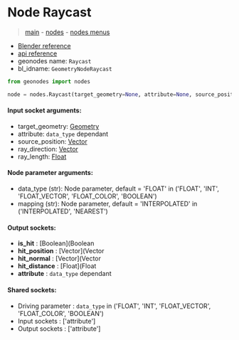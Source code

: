 # Node Raycast

> [main](../structure.md) - [nodes](nodes.md) - [nodes menus](nodes_menus.md)

- [Blender reference](https://docs.blender.org/manual/en/latest/modeling/geometry_nodes/geometry/raycast.html)
- [api reference](https://docs.blender.org/api/current/bpy.types.GeometryNodeRaycast.html)
- geonodes name: `Raycast`
- bl_idname: `GeometryNodeRaycast`

```python
from geonodes import nodes

node = nodes.Raycast(target_geometry=None, attribute=None, source_position=None, ray_direction=None, ray_length=None, data_type='FLOAT', mapping='INTERPOLATED')
```

#### Input socket arguments:

- target_geometry: [Geometry](Geometry.md)
- attribute: `data_type` dependant
- source_position: [Vector](Vector.md)
- ray_direction: [Vector](Vector.md)
- ray_length: [Float](Float.md)

#### Node parameter arguments:

- data_type (str): Node parameter, default = 'FLOAT' in ('FLOAT', 'INT', 'FLOAT_VECTOR', 'FLOAT_COLOR', 'BOOLEAN')
- mapping (str): Node parameter, default = 'INTERPOLATED' in ('INTERPOLATED', 'NEAREST')

#### Output sockets:

- **is_hit** : [Boolean](Boolean
- **hit_position** : [Vector](Vector
- **hit_normal** : [Vector](Vector
- **hit_distance** : [Float](Float
- **attribute** : ``data_type`` dependant

#### Shared sockets:

- Driving parameter : ``data_type`` in ('FLOAT', 'INT', 'FLOAT_VECTOR', 'FLOAT_COLOR', 'BOOLEAN')
- Input sockets  : ['attribute']
- Output sockets : ['attribute']
